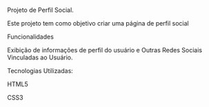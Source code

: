 Projeto de Perfil Social.

Este projeto tem como objetivo criar uma página de perfil social

Funcionalidades

Exibição de informações de perfil do usuário e Outras Redes Sociais Vinculadas ao Usuário.

Tecnologias Utilizadas:

HTML5

CSS3
